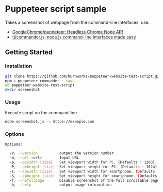# Puppeteer script sample

Takes a screenshot of webpage from the command-line interfaces, use:

- [GoogleChrome/puppeteer: Headless Chrome Node API](https://github.com/GoogleChrome/puppeteer)
- [tj/commander.js: node.js command-line interfaces made easy](https://github.com/tj/commander.js/)

## Getting Started

### Installation

```bash
git clone https://github.com/burnworks/puppeteer-website-test-script.git
npm i puppeteer commander --save
cd puppeteer-website-test-script
mkdir screenshot
```

### Usage

Execute script on the command line

```bash
node screenshot.js -u https://example.com
```

### Options

```bash
Options:
 
  -V, --version          output the version number
  -u, --url <url>        Input URL
  -p, --pcwidth [size]   Set viewport width for PC. (Defaults : 1280)
  -P, --pcheight [size]  Set viewport height for PC. (Defaults : 1024)
  -s, --spwidth [size]   Set viewport width for smartphone. (Defaults : 375)
  -S, --spheight [size]  Set viewport height for smartphone. (Defaults : 667)
  -f, --nofullpage       Disable screenshot of the full scrollable page.
  -h, --help             output usage information
```

